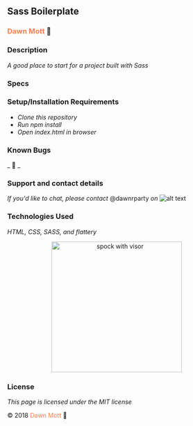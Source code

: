 <!-- Twitter icon from https://github.com/carlsednaoui/gitsocial -->
[1.1]: http://i.imgur.com/tXSoThF.png (twitter icon with padding)
## Sass Boilerplate

### <span style="color: coral">Dawn Mott</span> :sunrise_over_mountains:

### Description
_A good place to start for a project built with Sass_


### Specs



### Setup/Installation Requirements
* _Clone this repository_
* _Run npm install_
* _Open index.html in browser_


### Known Bugs

_ :bug: _

### Support and contact details

_If you'd like to chat, please contact_ @dawnrparty _on_ ![alt text][1.1]

### Technologies Used

_HTML, CSS, SASS, and flattery_

<div style="text-align:center"><img src="https://i.gifer.com/HysY.gif" alt="spock with visor" width="300"></div>

### License

*This page is licensed under the MIT license*

&copy; 2018 <span style="color: coral">Dawn Mott</span> :sunrise_over_mountains:
